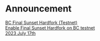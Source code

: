 
# Announcement

<div class="doc-announce">
    <a href="./final-sunset-bc-testnet">
        <div>
            <div class="announce-title">BC Final Sunset Hardfork (Testnet) </div>
            <div class="announce-desc">Enable Final Sunset Hardfork on BC testnet</div>
        </div>
        <span class="announce-date">2023 July 17th</span>
    </a>
</div>
